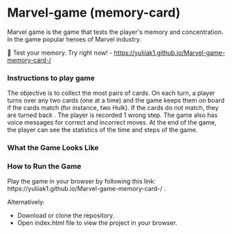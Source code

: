 # Marvel-game (memory-card)
Marvel game is the game that tests the player's memory and concentration. In the game popular heroes of Marvel industry.

🚀 Test your memory. Try right now! - https://yuliiak1.github.io/Marvel-game-memory-card-/

<h3>Instructions to play game</h3>
The objective is to collect the most pairs of cards.
On each turn, a player turns over any two cards (one at a time) and the game keeps them on board if the cards match (for instance, two Hulk).
If the cards do not match, they are turned back . The player is recorded 1 wrong step. The game also has voice messages for correct and incorrect moves.
At the end of the game, the player can see the statistics of the time and steps of the game.

<h3>What the Game Looks Like</h3>

<h3>How to Run the Game</h3>
Play the game in your browser by following this link: https://yuliiak1.github.io/Marvel-game-memory-card-/ .

Alternatively:
 - Download or clone the repository.
 - Open index.html file to view the project in your browser.
